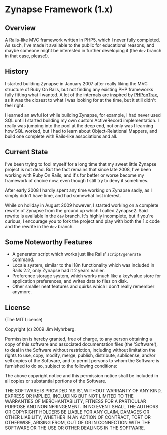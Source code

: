 # Zynapse Framework (1.x)

## Overview

A Rails-like MVC framework written in PHP5, which I never fully completed. As such, I've made it available to the public for educational reasons, and maybe someone might be interested in further developing it (the `dev` branch in that case, please!).

## History

I started building Zynapse in January 2007 after really liking the MVC structure of Ruby On Rails, but not finding any existing PHP frameworks fully fitting what I wanted. A lot of the internals are inspired by [PHPonTrax][trax], as it was the closest to what I was looking for at the time, but it still didn't feel right.

I learned an awful lot while building Zynapse, for example, I had never used SQL until I started building my own custom ActiveRecord implementation. I really was jumping into the pool at the deep end, not only was I learning how SQL worked, but I had to learn about Object-Relational Mappers, and build one complete with Rails-like associations and all.

## Current State

I've been trying to fool myself for a long time that my sweet little Zynapse project is not dead. But the fact remains that since late 2008, I've been working with Ruby On Rails, and it's for better or worse become my framework of choice now, even though I still try to deny it sometimes.

After early 2008 I hardly spent any time working on Zynapse sadly, as I simply didn't have time, and had somewhat lost interest.

While on holiday in August 2009 however, I started working on a complete rewrite of Zynapse from the ground up which I called Zynapse2. Said rewrite is available in the `dev` branch. It's highly incomplete, but if you're curious, I encourage you to fork the project and play with both the 1.x code and the rewrite in the `dev` branch.

## Some Noteworthy Features

* A generator script which works just like Rails' `script/generate` command.
* Locale system, similar to the i18n functionality which was included in Rails 2.2, only Zynapse had it 2 years earlier.
* Preference storage system, which works much like a key/value store for application preferences, and writes data to files on disk.
* Other smaller neat features and quirks which I don't really remember anymore.

## License

(The MIT License)

Copyright (c) 2009 Jim Myhrberg.

Permission is hereby granted, free of charge, to any person obtaining
a copy of this software and associated documentation files (the
'Software'), to deal in the Software without restriction, including
without limitation the rights to use, copy, modify, merge, publish,
distribute, sublicense, and/or sell copies of the Software, and to
permit persons to whom the Software is furnished to do so, subject to
the following conditions:

The above copyright notice and this permission notice shall be
included in all copies or substantial portions of the Software.

THE SOFTWARE IS PROVIDED 'AS IS', WITHOUT WARRANTY OF ANY KIND,
EXPRESS OR IMPLIED, INCLUDING BUT NOT LIMITED TO THE WARRANTIES OF
MERCHANTABILITY, FITNESS FOR A PARTICULAR PURPOSE AND NONINFRINGEMENT.
IN NO EVENT SHALL THE AUTHORS OR COPYRIGHT HOLDERS BE LIABLE FOR ANY
CLAIM, DAMAGES OR OTHER LIABILITY, WHETHER IN AN ACTION OF CONTRACT,
TORT OR OTHERWISE, ARISING FROM, OUT OF OR IN CONNECTION WITH THE
SOFTWARE OR THE USE OR OTHER DEALINGS IN THE SOFTWARE.



[trax]: http://www.phpontrax.com/